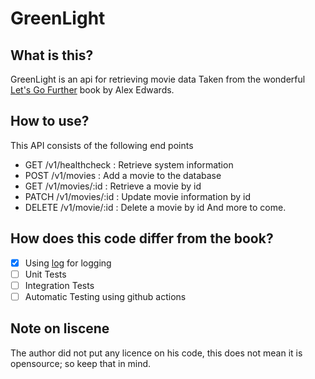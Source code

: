 # GreenLight

## What is this?
GreenLight is an api for retrieving movie data
Taken from the wonderful [Let's Go Further](https://lets-go-further.alexedwards.net) book by Alex Edwards.

## How to use?
This API consists of the following end points
- GET /v1/healthcheck : Retrieve system information
- POST /v1/movies : Add a movie to the database
- GET /v1/movies/:id : Retrieve a movie by id
- PATCH /v1/movies/:id : Update movie information by id
- DELETE /v1/movie/:id : Delete a movie by id
And more to come.

## How does this code differ from the book?
- [x] Using [log](https://github.com/charmbracelet/log) for logging
- [ ] Unit Tests
- [ ] Integration Tests
- [ ] Automatic Testing using github actions

## Note on liscene
The author did not put any licence on his code, this does not mean it is opensource; so keep that in mind.

